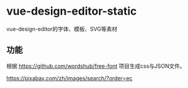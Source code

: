 # vue-design-editor-static
vue-design-editor的字体、模板、SVG等素材


## 功能
根据 https://github.com/wordshub/free-font 项目生成css与JSON文件。



https://pixabay.com/zh/images/search/?order=ec